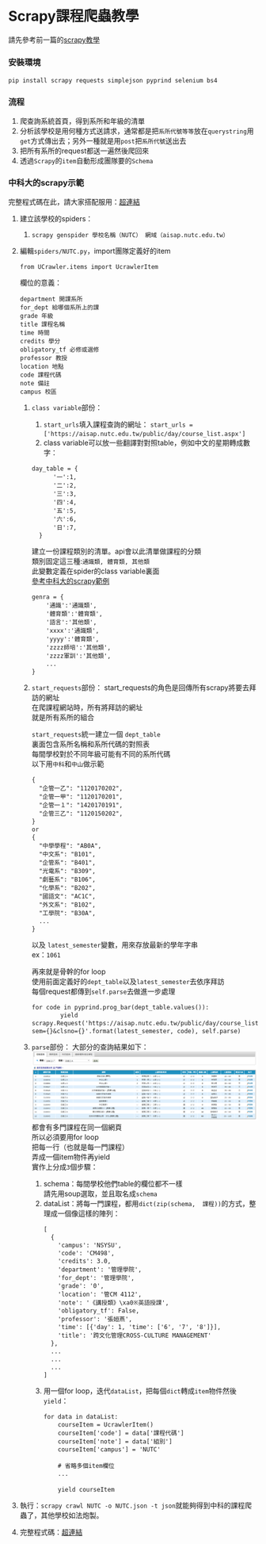 # Scrapy課程爬蟲教學

請先參考前一篇的[scrapy教學](scrapy.md)

### 安裝環境

`pip install scrapy requests simplejson pyprind selenium bs4`

### 流程

1. 爬查詢系統首頁，得到系所和年級的清單
2. 分析該學校是用何種方式送請求，通常都是把`系所代號等等`放在`querystring`用`get`方式傳出去；另外一種就是用`post`把`系所代號`送出去
3. 把所有系所的request都送一遍然後爬回來
4. 透過`Scrapy`的`item`自動形成團隊要的`Schema`

### 中科大的scrapy示範

完整程式碼在此，請大家搭配服用：[超連結](https://github.com/Stufinite/CampassCrawler/blob/master/UCrawler/UCrawler/spiders/NUTC.py)

1. 建立該學校的spiders：
    1. `scrapy genspider 學校名稱（NUTC） 網域（aisap.nutc.edu.tw）`

1. 編輯`spiders/NUTC.py`，import團隊定義好的item
    ```
    from UCrawler.items import UcrawlerItem
    ```

    欄位的意義：
    ```
    department 開課系所
  	for_dept 給哪個系所上的課
  	grade 年級
  	title 課程名稱
  	time 時間
  	credits 學分
  	obligatory_tf 必修或選修
  	professor 教授
  	location 地點
  	code 課程代碼
  	note 備註
  	campus 校區
    ```

    1. `class variable`部份：
        1. `start_urls`填入課程查詢的網址：
        `start_urls = ['https://aisap.nutc.edu.tw/public/day/course_list.aspx']`
        2. class variable可以放一些翻譯對對照table，例如中文的星期轉成數字：
        ```
        day_table = {
              '一':1,
              '二':2,
              '三':3,
              '四':4,
              '五':5,
              '六':6,
              '日':7,
          }
        ```

        建立一份課程類別的清單。api會以此清單做課程的分類  
        類別固定這三種:`通識類, 體育類, 其他類`  
        此變數定義在spider的class variable裏面  
        [參考中科大的scrapy範例](UCrawler/Ucrawler/spiders/NUTC.py)  
        ```
        genra = {
            '通識':'通識類',
            '體育類':'體育類',
            '語言':'其他類',
            'xxxx':'通識類',
            'yyyy':'體育類',
            'zzzz師培':'其他類',
            'zzzz軍訓':'其他類',
            ...
        }
        ```

    2. `start_requests`部份：
        start_requests的角色是回傳所有scrapy將要去拜訪的網址  
        在爬課程網站時，所有將拜訪的網址  
        就是所有系所的組合  

        `start_requests`統一建立一個 `dept_table`  
        裏面包含系所名稱和系所代碼的對照表  
        每間學校對於不同年級可能有不同的系所代碼  
        以下用`中科`和`中山`做示範
        ```
        {
          "企管一乙": "1120170202",
          "企管一甲": "1120170201",
          "企管一１": "1420170191",
          "企管三乙": "1120150202",
        }
        or
        {
          "中學學程": "AB0A",
          "中文系": "B101",
          "企管系": "B401",
          "光電系": "B309",
          "劇藝系": "B106",
          "化學系": "B202",
          "國語文": "AC1C",
          "外文系": "B102",
          "工學院": "B30A",
          ...
        }
        ```

        以及 `latest_semester`變數，用來存放最新的學年字串  
        ex：`1061`

        再來就是骨幹的for loop  
        使用前面定義好的`dept_table`以及`latest_semester`去依序拜訪  
        每個request都傳到`self.parse`去做進一步處理
        ```
        for code in pyprind.prog_bar(dept_table.values()):
                yield scrapy.Request('https://aisap.nutc.edu.tw/public/day/course_list.aspx?sem={}&clsno={}'.format(latest_semester, code), self.parse)
        ```
    3. `parse`部份：
      大部分的查詢結果如下：
      ![課程查詢結果](課程查詢結果.png)  
      都會有多門課程在同一個網頁  
      所以必須要用for loop  
      把每一行（也就是每一門課程）  
      弄成一個item物件再yield  
      實作上分成`3`個步驟：
          1. schema：每間學校他們table的欄位都不一樣  
          請先用soup選取，並且取名成`schema`
          2. dataList：將每一門課程，都用`dict(zip(schema,  課程))`的方式，整理成一個像這樣的陣列：
              ```
              [
                {
                  'campus': 'NSYSU',
                  'code': 'CM498',
                  'credits': 3.0,
                  'department': '管理學院',
                  'for_dept': '管理學院',
                  'grade': '0',
                  'location': '管CM 4112',
                  'note': '《講授類》\xa0※英語授課',
                  'obligatory_tf': False,
                  'professor': '張姮燕',
                  'time': [{'day': 1, 'time': ['6', '7', '8']}],
                  'title': '跨文化管理CROSS-CULTURE MANAGEMENT'
                },
                ...
                ...
                ...
              ]
              ```
          3. 用一個for loop，迭代`dataList`，把每個`dict`轉成`item`物件然後`yield`：
              ```
              for data in dataList:
                  courseItem = UcrawlerItem()
                  courseItem['code'] = data['課程代碼']
                  courseItem['note'] = data['組別']
                  courseItem['campus'] = 'NUTC'

                  # 省略多個item欄位
                  ...

                  yield courseItem
              ```
3. 執行：`scrapy crawl NUTC -o NUTC.json -t json`就能夠得到中科的課程爬蟲了，其他學校如法炮製。
4. 完整程式碼：[超連結](https://github.com/Stufinite/CampassCrawler/blob/master/UCrawler/UCrawler/spiders/NUTC.py)
